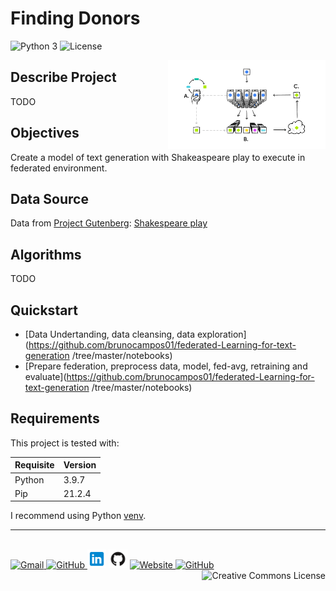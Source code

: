 # Finding Donors
![Python 3](https://img.shields.io/badge/Python-3-red.svg)
![License](https://img.shields.io/badge/Code%20License-MIT-red.svg)

<img src="references/flow_fl.png" align="right" height=auto width=50%/>

## Describe Project

TODO

## Objectives
Create a model of text generation with Shakeaspeare play to execute in federated environment.

## Data Source
Data from [Project Gutenberg](https://www.gutenberg.org/): [Shakespeare play](http://www.gutenberg.org/files/100/old/1994-01-100.zip)

## Algorithms
TODO

## Quickstart
- [Data Undertanding, data cleansing, data exploration](https://github.com/brunocampos01/federated-Learning-for-text-generation
/tree/master/notebooks)
- [Prepare federation, preprocess data, model, fed-avg, retraining and evaluate](https://github.com/brunocampos01/federated-Learning-for-text-generation
/tree/master/notebooks)

## Requirements
This project is tested with:

| Requisite      | Version  |
|----------------|----------|
| Python         | 3.9.7    |
| Pip            | 21.2.4   |

I recommend using Python [venv](https://github.com/brunocampos01/becoming-a-expert-python#virtual-environment).

---


<p  align="left">
<br/>
<a href="mailto:brunocampos01@gmail.com" target="_blank"><img src="https://github.com/brunocampos01/devops/blob/master/images/email.png" alt="Gmail" width="30">
</a>
<a href="https://stackoverflow.com/users/8329698/bruno-campos" target="_blank"><img src="https://github.com/brunocampos01/devops/blob/master/images/stackoverflow.png" alt="GitHub" width="30">
</a>
<a href="https://www.linkedin.com/in/brunocampos01" target="_blank"><img src="https://github.com/brunocampos01/devops/blob/master/images/linkedin.png" alt="LinkedIn" width="30"></a>
<a href="https://github.com/brunocampos01" target="_blank"><img src="https://github.com/brunocampos01/devops/blob/master/images/github.png" alt="GitHub" width="30"></a>
<a href="https://brunocampos01.netlify.app/" target="_blank"><img src="https://github.com/brunocampos01/devops/blob/master/images/blog.png" alt="Website" width="30">
</a>
<a href="https://medium.com/@brunocampos01" target="_blank"><img src="https://github.com/brunocampos01/devops/blob/master/images/medium.png" alt="GitHub" width="30">
</a>
<a rel="license" href="http://creativecommons.org/licenses/by-sa/4.0/"><img alt="Creative Commons License" style="border-width:0" src="https://i.creativecommons.org/l/by-sa/4.0/88x31.png",  align="right" /></a><br/>
</p>
